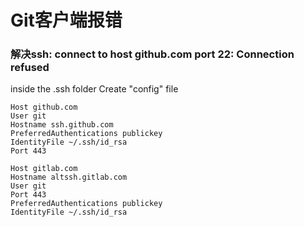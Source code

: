 # Git客户端报错
### 解决ssh: connect to host github.com port 22: Connection refused
inside the .ssh folder Create "config" file
```
Host github.com
User git
Hostname ssh.github.com
PreferredAuthentications publickey
IdentityFile ~/.ssh/id_rsa
Port 443

Host gitlab.com
Hostname altssh.gitlab.com
User git
Port 443
PreferredAuthentications publickey
IdentityFile ~/.ssh/id_rsa
```
